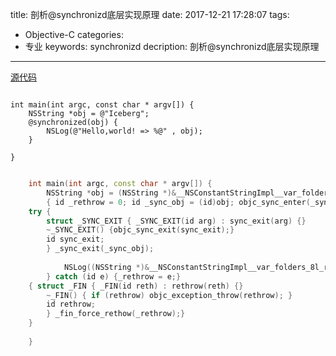 title: 剖析@synchronizd底层实现原理
date: 2017-12-21 17:28:07
tags: 
- Objective-C
categories: 
- 专业
keywords:  synchronizd
decription:  剖析@synchronizd底层实现原理

---

[源代码](https://github.com/opensource-apple/objc4/blob/master/runtime/objc-sync.mm#L295)


```objc

int main(int argc, const char * argv[]) {
    NSString *obj = @"Iceberg";
    @synchronized(obj) {
        NSLog(@"Hello,world! => %@" , obj);
    }

}

```

```C++

	int main(int argc, const char * argv[]) {
	    NSString *obj = (NSString *)&__NSConstantStringImpl__var_folders_8l_rsj0hqpj42b9jsw81mc3xv_40000gn_T_block_main_baa732_mi_0;
	    { id _rethrow = 0; id _sync_obj = (id)obj; objc_sync_enter(_sync_obj);
	try {
		struct _SYNC_EXIT { _SYNC_EXIT(id arg) : sync_exit(arg) {}
		~_SYNC_EXIT() {objc_sync_exit(sync_exit);}
		id sync_exit;
		} _sync_exit(_sync_obj);
	
	        NSLog((NSString *)&__NSConstantStringImpl__var_folders_8l_rsj0hqpj42b9jsw81mc3xv_40000gn_T_block_main_baa732_mi_1 , obj);
	    } catch (id e) {_rethrow = e;}
	{ struct _FIN { _FIN(id reth) : rethrow(reth) {}
		~_FIN() { if (rethrow) objc_exception_throw(rethrow); }
		id rethrow;
		} _fin_force_rethow(_rethrow);}
	}
	
	}
```